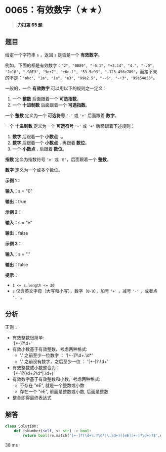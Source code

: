 # 0065：有效数字（★★）


> <u>**[力扣第 65 题](https://leetcode.cn/problems/valid-number/)**</u>

## 题目

<p>给定一个字符串 <code>s</code> ，返回 <code>s</code> 是否是一个 <strong>有效数字</strong>。</p>

<p>例如，下面的都是有效数字：<code>"2", "0089", "-0.1", "+3.14", "4.", "-.9", "2e10", "-90E3", "3e+7", "+6e-1", "53.5e93", "-123.456e789"</code>，而接下来的不是：<code>"abc", "1a", "1e", "e3", "99e2.5", "--6", "-+3", "95a54e53"</code>。</p>

<p>一般的，一个 <strong>有效数字</strong> 可以用以下的规则之一定义：</p>

<ol>
<li>一个 <strong>整数</strong> 后面跟着一个 <strong>可选指数</strong>。</li>
<li>一个 <strong>十进制数</strong> 后面跟着一个 <strong>可选指数</strong>。</li>
</ol>

<p>一个 <strong>整数</strong> 定义为一个 <strong>可选符号</strong> <code>'-'</code> 或 <code>'+'</code> 后面跟着 <strong>数字</strong>。</p>

<p>一个 <strong>十进制数</strong> 定义为一个 <strong>可选符号 </strong><code>'-'</code> 或 <code>'+'</code> 后面跟着下述规则：</p>

<ol>
<li><strong>数字 </strong>后跟着一个 <strong>小数点 <code>.</code></strong>。</li>
<li><strong>数字 </strong>后跟着一个 <strong>小数点 <code>.</code> </strong>再跟着<strong> 数位</strong>。</li>
<li>一个 <strong>小数点 <code>.</code> </strong>后跟着<strong> 数位</strong>。</li>
</ol>

<p><strong>指数</strong> 定义为指数符号 <code>'e'</code> 或 <code>'E'</code>，后面跟着一个 <b>整数</b>。</p>

<p><strong>数字</strong> 定义为一个或多个数位。</p>



<p><strong class="example">示例 1：</strong></p>

<div class="example-block">
<p><strong>输入：</strong><span class="example-io">s = "0"</span></p>

<p><strong>输出：</strong><span class="example-io">true</span></p>
</div>

<p><strong class="example">示例 2：</strong></p>

<div class="example-block">
<p><strong>输入：</strong><span class="example-io">s = "e"</span></p>

<p><strong>输出：</strong><span class="example-io">false</span></p>
</div>

<p><strong class="example">示例 3：</strong></p>

<div class="example-block">
<p><strong>输入：</strong><span class="example-io">s = "."</span></p>

<p><strong>输出：</strong><span class="example-io">false</span></p>
</div>



<p><strong>提示：</strong></p>

<ul>
<li><code>1 &lt;= s.length &lt;= 20</code></li>
<li><code>s</code> 仅含英文字母（大写和小写），数字（<code>0-9</code>），加号 <code>'+'</code> ，减号 <code>'-'</code> ，或者点 <code>'.'</code> 。</li>
</ul>


## 分析

正则：
- 有效整数很简单:	 
		'[+-]?\d+'	
- 有效小数基于有效整数，考虑两种格式:
	- '.' 之前至少一位数字 ：
			'[+-]?\d+\.\d*'
	- '.' 之前没有数字，之后至少一位 ：
			'[+-]?\.\d+'
- 有效整数或小数整合为：	   
		'[+-]?(\d+\.?\d*|\.\d+)'
- 有效数字基于有效整数和小数，考虑两种格式:
	- 不存在 "eE", 就是一个整数或小数	
	- 存在一个 "eE", 前面是整数或小数, 后面是整数 
- 整合即得最终表达式


## 解答

```python
class Solution:
    def isNumber(self, s: str) -> bool:
        return bool(re.match('[+-]?(\d+\.?\d*|\.\d+)([eE][+-]?\d+)?$',s))
```
38 ms

